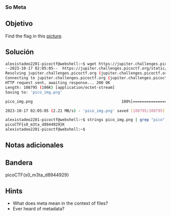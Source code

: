 ### So Meta
## Objetivo

Find the flag in this [picture](https://jupiter.challenges.picoctf.org/static/916b07b4c87062c165ace1d3d31ef655/pico_img.png).
## Solución
```bash
alexistadeo2201-picoctf@webshell:~$ wget https://jupiter.challenges.picoctf.org/static/916b07b4c87062c165ace1d3d31ef655/pico_img.png
--2023-10-17 02:05:05--  https://jupiter.challenges.picoctf.org/static/916b07b4c87062c165ace1d3d31ef655/pico_img.png
Resolving jupiter.challenges.picoctf.org (jupiter.challenges.picoctf.org)... 3.131.60.8
Connecting to jupiter.challenges.picoctf.org (jupiter.challenges.picoctf.org)|3.131.60.8|:443... connected.
HTTP request sent, awaiting response... 200 OK
Length: 108795 (106K) [application/octet-stream]
Saving to: 'pico_img.png'

pico_img.png                                       100%[==============================================================================================================>] 106.25K  --.-KB/s    in 0.05s   

2023-10-17 02:05:05 (2.21 MB/s) - 'pico_img.png' saved [108795/108795]

alexistadeo2201-picoctf@webshell:~$ strings pico_img.png | grep "pico"
picoCTF{s0_m3ta_d8944929}K
alexistadeo2201-picoctf@webshell:~$ 
```
## Notas adicionales


## Bandera

picoCTF{s0_m3ta_d8944929}
## Hints

- What does meta mean in the context of files?
- Ever heard of metadata?